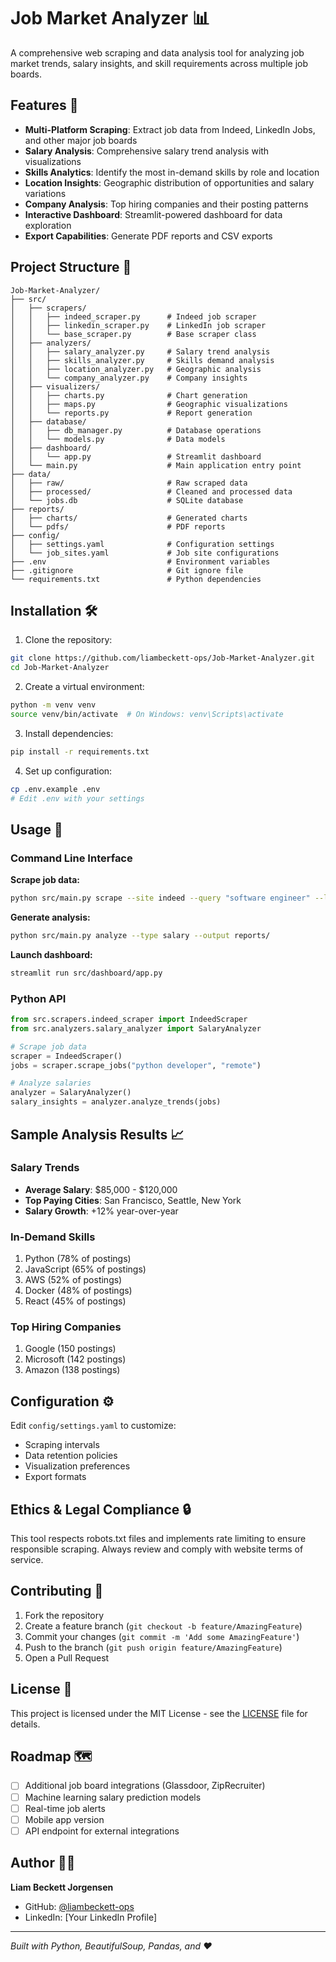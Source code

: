 # Job Market Analyzer 📊

A comprehensive web scraping and data analysis tool for analyzing job market trends, salary insights, and skill requirements across multiple job boards.

## Features 🚀

- **Multi-Platform Scraping**: Extract job data from Indeed, LinkedIn Jobs, and other major job boards
- **Salary Analysis**: Comprehensive salary trend analysis with visualizations
- **Skills Analytics**: Identify the most in-demand skills by role and location
- **Location Insights**: Geographic distribution of opportunities and salary variations
- **Company Analysis**: Top hiring companies and their posting patterns
- **Interactive Dashboard**: Streamlit-powered dashboard for data exploration
- **Export Capabilities**: Generate PDF reports and CSV exports

## Project Structure 📁

```
Job-Market-Analyzer/
├── src/
│   ├── scrapers/
│   │   ├── indeed_scraper.py      # Indeed job scraper
│   │   ├── linkedin_scraper.py    # LinkedIn job scraper
│   │   └── base_scraper.py        # Base scraper class
│   ├── analyzers/
│   │   ├── salary_analyzer.py     # Salary trend analysis
│   │   ├── skills_analyzer.py     # Skills demand analysis
│   │   ├── location_analyzer.py   # Geographic analysis
│   │   └── company_analyzer.py    # Company insights
│   ├── visualizers/
│   │   ├── charts.py              # Chart generation
│   │   ├── maps.py                # Geographic visualizations
│   │   └── reports.py             # Report generation
│   ├── database/
│   │   ├── db_manager.py          # Database operations
│   │   └── models.py              # Data models
│   ├── dashboard/
│   │   └── app.py                 # Streamlit dashboard
│   └── main.py                    # Main application entry point
├── data/
│   ├── raw/                       # Raw scraped data
│   ├── processed/                 # Cleaned and processed data
│   └── jobs.db                    # SQLite database
├── reports/
│   ├── charts/                    # Generated charts
│   └── pdfs/                      # PDF reports
├── config/
│   ├── settings.yaml              # Configuration settings
│   └── job_sites.yaml             # Job site configurations
├── .env                           # Environment variables
├── .gitignore                     # Git ignore file
└── requirements.txt               # Python dependencies
```

## Installation 🛠️

1. Clone the repository:
```bash
git clone https://github.com/liambeckett-ops/Job-Market-Analyzer.git
cd Job-Market-Analyzer
```

2. Create a virtual environment:
```bash
python -m venv venv
source venv/bin/activate  # On Windows: venv\Scripts\activate
```

3. Install dependencies:
```bash
pip install -r requirements.txt
```

4. Set up configuration:
```bash
cp .env.example .env
# Edit .env with your settings
```

## Usage 🎯

### Command Line Interface

**Scrape job data:**
```bash
python src/main.py scrape --site indeed --query "software engineer" --location "New York"
```

**Generate analysis:**
```bash
python src/main.py analyze --type salary --output reports/
```

**Launch dashboard:**
```bash
streamlit run src/dashboard/app.py
```

### Python API

```python
from src.scrapers.indeed_scraper import IndeedScraper
from src.analyzers.salary_analyzer import SalaryAnalyzer

# Scrape job data
scraper = IndeedScraper()
jobs = scraper.scrape_jobs("python developer", "remote")

# Analyze salaries
analyzer = SalaryAnalyzer()
salary_insights = analyzer.analyze_trends(jobs)
```

## Sample Analysis Results 📈

### Salary Trends
- **Average Salary**: $85,000 - $120,000
- **Top Paying Cities**: San Francisco, Seattle, New York
- **Salary Growth**: +12% year-over-year

### In-Demand Skills
1. Python (78% of postings)
2. JavaScript (65% of postings)
3. AWS (52% of postings)
4. Docker (48% of postings)
5. React (45% of postings)

### Top Hiring Companies
1. Google (150 postings)
2. Microsoft (142 postings)
3. Amazon (138 postings)

## Configuration ⚙️

Edit `config/settings.yaml` to customize:
- Scraping intervals
- Data retention policies
- Visualization preferences
- Export formats

## Ethics & Legal Compliance 🔒

This tool respects robots.txt files and implements rate limiting to ensure responsible scraping. Always review and comply with website terms of service.

## Contributing 🤝

1. Fork the repository
2. Create a feature branch (`git checkout -b feature/AmazingFeature`)
3. Commit your changes (`git commit -m 'Add some AmazingFeature'`)
4. Push to the branch (`git push origin feature/AmazingFeature`)
5. Open a Pull Request

## License 📄

This project is licensed under the MIT License - see the [LICENSE](LICENSE) file for details.

## Roadmap 🗺️

- [ ] Additional job board integrations (Glassdoor, ZipRecruiter)
- [ ] Machine learning salary prediction models
- [ ] Real-time job alerts
- [ ] Mobile app version
- [ ] API endpoint for external integrations

## Author 👨‍💻

**Liam Beckett Jorgensen**
- GitHub: [@liambeckett-ops](https://github.com/liambeckett-ops)
- LinkedIn: [Your LinkedIn Profile]

---

*Built with Python, BeautifulSoup, Pandas, and ❤️*
